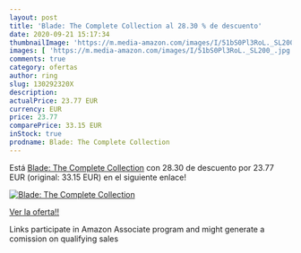 ```yaml
---
layout: post
title: 'Blade: The Complete Collection al 28.30 % de descuento'
date: 2020-09-21 15:17:34
thumbnailImage: 'https://m.media-amazon.com/images/I/51bS0Pl3RoL._SL200_.jpg'
images: [ 'https://m.media-amazon.com/images/I/51bS0Pl3RoL._SL200_.jpg' ]
comments: true
category: ofertas
author: ring
slug: 130292320X
description:
actualPrice: 23.77 EUR
currency: EUR
price: 23.77
comparePrice: 33.15 EUR
inStock: true
prodname: Blade: The Complete Collection
---
```


Está [Blade: The Complete Collection](https://www.amazon.it/dp/130292320X/?tag=tolees00-21) con 28.30 de descuento por 23.77 EUR (original: 33.15 EUR) en el siguiente enlace!

[![Blade: The Complete Collection](https://m.media-amazon.com/images/I/51bS0Pl3RoL._SL200_.jpg)](https://www.amazon.it/dp/130292320X/?tag=tolees00-21)

[Ver la oferta!!](https://www.amazon.it/dp/130292320X/?tag=tolees00-21)

Links participate in Amazon Associate program and might generate a comission on qualifying sales


